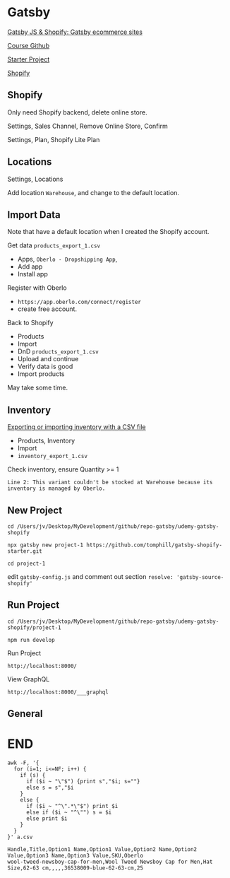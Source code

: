 
# Gatsby

[Gatsby JS & Shopify: Gatsby ecommerce sites](https://www.udemy.com/course/gatsby-ecommerce-shopify/learn/lecture/18082225#overview)

[Course Github](https://github.com/tomphill/gatsby-shopify-course)

[Starter Project](https://github.com/tomphill/gatsby-shopify-starter.git)

[Shopify](https://www.shopify.com/)

## Shopify

Only need Shopify backend, delete online store.

Settings, Sales Channel, Remove Online Store, Confirm

Settings, Plan, Shopify Lite Plan

## Locations

Settings, Locations

Add location `Warehouse`, and change to the default location.

## Import Data

Note that have a default location when I created the Shopify account.

Get data `products_export_1.csv`

* Apps, `Oberlo ‑ Dropshipping App`, 
* Add app
* Install app

Register with Oberlo

* `https://app.oberlo.com/connect/register`
* create free account.

Back to Shopify

* Products
* Import
* DnD `products_export_1.csv`
* Upload and continue
* Verify data is good
* Import products

May take some time.

## Inventory

[Exporting or importing inventory with a CSV file](https://help.shopify.com/en/manual/products/inventory/inventory-csv)

* Products, Inventory
* Import
* `inventory_export_1.csv`

Check inventory, ensure Quantity >= 1

```
Line 2: This variant couldn't be stocked at Warehouse because its inventory is managed by Oberlo.
```






## New Project

```
cd /Users/jv/Desktop/MyDevelopment/github/repo-gatsby/udemy-gatsby-shopify

npx gatsby new project-1 https://github.com/tomphill/gatsby-shopify-starter.git

cd project-1
```

edit `gatsby-config.js` and comment out section `resolve: 'gatsby-source-shopify'`

## Run Project

```
cd /Users/jv/Desktop/MyDevelopment/github/repo-gatsby/udemy-gatsby-shopify/project-1

npm run develop
```

Run Project

```
http://localhost:8000/
```

View GraphQL

```
http://localhost:8000/___graphql
```

## General






# END

```
awk -F, '{
  for (i=1; i<=NF; i++) {
    if (s) {
      if ($i ~ "\"$") {print s","$i; s=""}
      else s = s","$i
    }
    else {
      if ($i ~ "^\".*\"$") print $i
      else if ($i ~ "^\"") s = $i
      else print $i
    }
  }
}' a.csv
```

```
Handle,Title,Option1 Name,Option1 Value,Option2 Name,Option2 Value,Option3 Name,Option3 Value,SKU,Oberlo
wool-tweed-newsboy-cap-for-men,Wool Tweed Newsboy Cap for Men,Hat Size,62-63 cm,,,,,36538009-blue-62-63-cm,25
```

